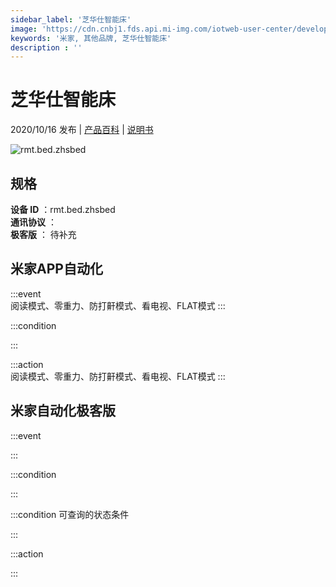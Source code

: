 ```yaml
---
sidebar_label: '芝华仕智能床'
image: 'https://cdn.cnbj1.fds.api.mi-img.com/iotweb-user-center/developer_1679047808058Pejl6G8v.png?GalaxyAccessKeyId=AKVGLQWBOVIRQ3XLEW&Expires=9223372036854775807&Signature=Rll+RWTrZBOtaxV3pMc6wyBoPVc='
keywords: '米家, 其他品牌, 芝华仕智能床'
description : ''
---
```

# 芝华仕智能床

2020/10/16 发布 | [产品百科](https://home.mi.com/webapp/content/baike/product/index.html?model=rmt.bed.zhsbed/) | [说明书](https://home.mi.com/views/introduction.html?model=rmt.bed.zhsbed&region=cn)

![rmt.bed.zhsbed](https://cdn.cnbj1.fds.api.mi-img.com/iotweb-user-center/developer_1679047808058Pejl6G8v.png?GalaxyAccessKeyId=AKVGLQWBOVIRQ3XLEW&Expires=9223372036854775807&Signature=Rll+RWTrZBOtaxV3pMc6wyBoPVc=)

## 规格  
> 
**设备 ID** ：rmt.bed.zhsbed  
**通讯协议** ：  
**极客版**  ： 待补充 


## 米家APP自动化  

:::event  
阅读模式、零重力、防打鼾模式、看电视、FLAT模式
:::

:::condition  

:::

:::action   
阅读模式、零重力、防打鼾模式、看电视、FLAT模式
:::

## 米家自动化极客版  

:::event  

:::

:::condition  

:::

:::condition 可查询的状态条件  

:::

:::action  

:::

        
